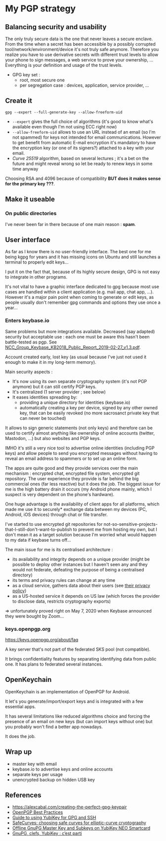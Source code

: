 # My PGP strategy

## Balancing security and usability

The only truly secure data is the one that never leaves a secure enclave. From the time when a secret has been accessible by a possibly corrupted tool/network/environment/device it's not truly safe anymore.
Therefore you realize you have to use derivative secrets with different trust levels to allow your phone to sign messages, a web service to prove your ownership, ...
Everything is your definition and usage of the trust levels.

- GPG key set :
  - root, most secure one
  - per segregation case : devices, application, service provider, ...

## Create it

    gpg --expert --full-generate-key --allow-freeform-uid

- `--expert` gives the full choice of algorithms (it's good to know what's available even though I'm not using ECC right now)
- `--allow-freeform-uid` allows to use an URL instead of an email (so I'm not spammed) for keys not intended for email communications. However to get benefit from automatic E-mail encryption it's mandatory to have the encryption key (or one of its signers?) attached to a key with your email.
- *Curve 25519* algorithm, based on several lectures ; it's a bet on the future and might reveal wrong so let be ready to renew keys in some time anyway

Choosing RSA and 4096 because of compatibility **BUT does it makes sense for the primary key ???**.


## Make it useable

### On public directories

I've never been far in there because of one main reason : **spam**.

## User interface

As far as I know there is no user-friendly interface. The best one for me being kgpg for years and it has missing icons on Ubuntu and still launches a terminal to properly edit keys...

I put it on the fact that, because of its highly secure design, GPG is not easy to integrate in other programs.

It's not vital to have a graphic interface dedicated to gpg because most use cases are handled within a client application (e.g. mail app, chat app, ...).
However it's a major pain point when coming to generate or edit keys, as people usually don't remember gpg commands and options they use once a year...


### Enters keybase.io

Same problems but more integrations available.
Decreased (say adapted) security but acceptable use : each one must be aware this hasn't been battle-tested as pgp.
See [NCC_Group_Keybase_KB2018_Public_Report_2019-02-27_v1.3.pdf](https://keybase.io/docs-assets/blog/NCC_Group_Keybase_KB2018_Public_Report_2019-02-27_v1.3.pdf).

Account created early, lost key (as usual because I've just not used it enough to make it in my long-term memory).

Main security aspects :
- It's now using its own separate cryptography system (it's not PGP anymore) but it can still certify PGP keys.
- It's centralized (1 server provider ; see below)
- It eases identities spreading by:
    - providing a unique directory for identities (keybase.io)
    - automatically creating a key per device, signed by any other owned key, that can be easily revoked (no more sacrosanct private key that can never be touched)

It allows to sign generic statements (not only keys) and therefore can be used to certify almost anything like ownership of online accounts (twitter, Mastodon, ...) but also websites and PGP keys.

IMHO it's still a very nice tool to advertise online identities (including PGP keys) and allow people to send you encrypted messages without having to reveal an email address to spammers or to set up an online form.

The apps are quite good and they provide services over the main mechanism : encrypted chat, encrypted file system, encrypted git repository. The user experience they provide is far behind the big commercial ones (far less reactive) but it does the job. The biggest issue for me is the high battery drain it occurs (my Android phone mainly, which I suspect is very dependent on the phone's hardware).

One huge advantage is the availability of client apps for all platforms, which made me use it to securely* exchange data between my devices (PC, Android, iOS devices) through chat or file transfer.

I've started to use encrypted git repositories for not-so-sensitive-projects-that-I-still-don't-want-to-publish to prevent me from hosting my own, but I don't mean it as a target solution because I'm worried what would happen to my data if keybase turns off...

The main issue for me is its centralised architecture :
- its availability and integrity depends on a unique provider (might be possible to deploy other instances but I haven't seen any and they would not federate, defeating the purpose of being a centralised directory)
- its terms and privacy rules can change at any time
- as a cloud service, gathers data about their users (see [their privacy policy](https://keybase.io/docs/privacypolicy))
- as a US-hosted service it depends on US law (which forces the provider to disclose data, restricts cryptography exports)

=> unfortunately proved right on May 7, 2020 when Keybase announced they were bought by Zoom...


### keys.openpgp.org

https://keys.openpgp.org/about/faq

A key server that's not part of the federated SKS pool (not compatible).

It brings confidentiality features by separating identifying data from public one. It has plans to federated several instances.


## OpenKeychain

OpenKeychain is an implementation of OpenPGP for Android.

It let's you generate/import/export keys and is integrated with a few essential apps.

It has several limitations like reduced algorithms choice and forcing the presence of an email on new keys (but can import keys without one) but you probably won't find a better app nowadays.

It does the job.




## Wrap up

- master key with email
- keybase.io to advertise keys and online accounts
- separate keys per usage
- unencrypted backup on hidden USB key


## References

- https://alexcabal.com/creating-the-perfect-gpg-keypair
- [OpenPGP Best Practices](https://riseup.net/en/security/message-security/openpgp/best-practices#openpgp-key-checks)
- [Guide to using YubiKey for GPG and SSH](https://github.com/drduh/YubiKey-Guide)
- [SafeCurves: choosing safe curves for elliptic-curve cryptography](https://safecurves.cr.yp.to/)
- [Offline GnuPG Master Key and Subkeys on YubiKey NEO Smartcard](https://blog.josefsson.org/2014/06/23/offline-gnupg-master-key-and-subkeys-on-yubikey-neo-smartcard/)
- [GnuPG, clefs, YubiKey : c’est parti](https://www.unicoda.com/?p=3230)
